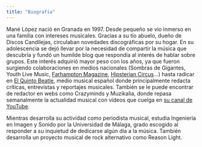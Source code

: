```yaml
---
title: "Biografía"
---
```


Mané López nació en Granada en 1997. Desde pequeño se vio inmerso en una familia con intereses musicales. Gracias a su tío abuelo, dueño de Discos Candilejas, circulaban novedades discográficas por su hogar. En su adolescencia se dejó llevar por la necesidad de compartir la música que descubría y fundó un humilde blog que respondía al interés de hablar sobre grupos. Este interés adquirió mayor peso con los años, ya que fueron surgiendo colaboraciones en medios nacionales (Sombras de Gigantes, Youth Live Music, [Farhampton Magazine](https://farhamptonmag.com/), [Hipsterian Circus](http://www.hipsteriancircus.es/)...) hasta radicar en [El Quinto Beatle](https://www.elquintobeatle.com/), medio musical español donde principalmente redacta críticas, entrevistas y reportajes musicales. También se le puede encontrar de redactor en webs como Crazyminds y Muzikalia, donde repasa semanalmente la actualidad musical con vídeos que cuelga en [su canal de YouTube](https://www.youtube.com/channel/UC9iUpX3wmD2u09opfZxoxXg).

Mientras desarrolla su actividad como periodista musical, estudia Ingeniería en Imagen y Sonido por la Universidad de Málaga, grado escogido al responder a su inquietud de dedicarse algún día a la música. También desarrolla un proyecto musical de rock alternativo como Reason Light.